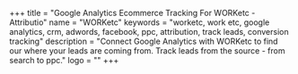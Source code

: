 +++
title = "Google Analytics Ecommerce Tracking For WORKetc - Attributio"
name = "WORKetc"
keywords = "worketc, work etc, google analytics, crm, adwords, facebook, ppc, attribution, track leads, conversion tracking"
description = "Connect Google Analytics with WORKetc to find our where your leads are coming from. Track leads from the source - from search to ppc."
logo = ""
+++
